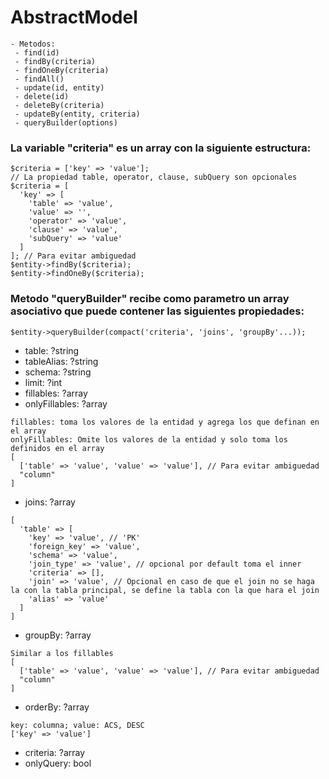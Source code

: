 # AbstractModel
```
- Metodos:
 - find(id)
 - findBy(criteria)
 - findOneBy(criteria)
 - findAll()
 - update(id, entity)
 - delete(id)
 - deleteBy(criteria)
 - updateBy(entity, criteria)
 - queryBuilder(options)
```
### La variable "criteria" es un array con la siguiente estructura:
```
$criteria = ['key' => 'value'];
// La propiedad table, operator, clause, subQuery son opcionales
$criteria = [
  'key' => [
    'table' => 'value',
    'value' => '',
    'operator' => 'value',
    'clause' => 'value',
    'subQuery' => 'value'
  ]
]; // Para evitar ambiguedad
$entity->findBy($criteria);
$entity->findOneBy($criteria);
```

### Metodo "queryBuilder" recibe como parametro un array asociativo que puede contener las siguientes propiedades:
```
$entity->queryBuilder(compact('criteria', 'joins', 'groupBy'...));
```
- table: ?string
- tableAlias: ?string
- schema: ?string
- limit: ?int
- fillables: ?array
- onlyFillables: ?array
```
fillables: toma los valores de la entidad y agrega los que definan en el array
onlyFillables: Omite los valores de la entidad y solo toma los definidos en el array
[
  ['table' => 'value', 'value' => 'value'], // Para evitar ambiguedad
  "column"
]
```
- joins: ?array
```
[
  'table' => [
    'key' => 'value', // 'PK'
    'foreign_key' => 'value',
    'schema' => 'value',
    'join_type' => 'value', // opcional por default toma el inner
    'criteria' => [],
    'join' => 'value', // Opcional en caso de que el join no se haga la con la tabla principal, se define la tabla con la que hara el join
    'alias' => 'value'
  ]
]
```
- groupBy: ?array
```
Similar a los fillables
[
  ['table' => 'value', 'value' => 'value'], // Para evitar ambiguedad
  "column"
]
```
- orderBy: ?array
```
key: columna; value: ACS, DESC
['key' => 'value']
```
- criteria: ?array
- onlyQuery: bool
